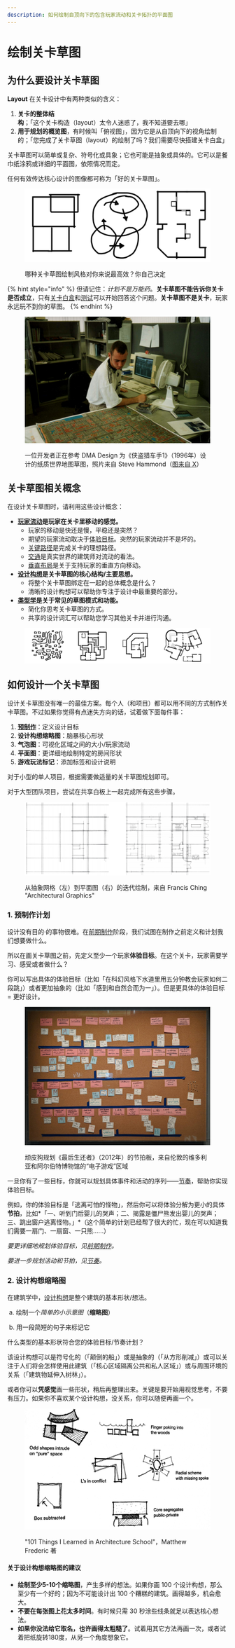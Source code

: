 ```yaml
---
description: 如何绘制自顶向下的包含玩家流动和关卡拓扑的平面图
---
```


# 绘制关卡草图

## 为什么要设计关卡草图

**Layout** 在关卡设计中有两种类似的含义：

1. **关卡的整体结构**；「这个关卡构造（layout）太令人迷惑了，我不知道要去哪」
2. **用于规划的概览图**，有时候叫「俯视图」，因为它是从自顶向下的视角绘制的；「您完成了关卡草图（layout）的绘制了吗？我们需要尽快搭建关卡白盒」

关卡草图可以简单或复杂、符号化或具象；它也可能是抽象或具体的。它可以是餐巾纸涂鸦或详细的平面图，依照情况而定。

任何有效传达核心设计的图像都可称为「好的关卡草图」。

<figure><img src="../../.gitbook/assets/image (29).png" alt=""><figcaption><p>哪种关卡草图绘制风格对你来说最高效？你自己决定</p></figcaption></figure>

{% hint style="info" %}
但请记住：_计划不是万能药_。**关卡草图不能告诉你关卡是否成立**，只有[关卡白盒](../blockout/)和[测试](../blockout/playtesting/)可以开始回答这个问题。**关卡草图不是关卡**，玩家永远玩不到你的草图。
{% endhint %}

<figure><img src="../../.gitbook/assets/image (30).png" alt=""><figcaption><p>一位开发者正在参考 DMA Design 为《侠盗猎车手1》（1996年）设计的纸质世界地图草图，照片来自 Steve Hammond（<a href="https://twitter.com/snap2grid/status/1597157105726853121">图来自 X</a>）</p></figcaption></figure>

## 关卡草图相关概念

在设计关卡草图时，请利用这些设计概念：

* [**玩家流动**](flow/)**是玩家在关卡里移动的感觉。**
  * 玩家的移动是快还是慢，平稳还是突然？
  * 期望的玩家流动取决于[体验目标](../pre_production/#experience-goals)。突然的玩家流动并不是坏的。
  * [关键路径](critical_path.md)是完成关卡的理想路径。
  * [交通](flow/critical_path.md)是真实世界的建筑师对流动的看法。
  * [垂直布局](flow/verticality.md)是关于支持玩家的垂直方向移动。
* [**设计构想**](parti.md)**是关卡草图的核心结构/主要思想。**
  * 将整个关卡草图绑定在一起的总体概念是什么？
  * 清晰的设计构想可以帮助你专注于设计中最重要的部分。
* [**类型学**](typology/)**是关于常见的草图模式和功能。**
  * 简化你思考关卡草图的方式。
  * 共享的设计词汇可以帮助您学习其他关卡并进行沟通。

<figure><img src="../../.gitbook/assets/image (31).png" alt=""><figcaption></figcaption></figure>

## 如何设计一个关卡草图

设计关卡草图没有唯一的最佳方案。每个人（和项目）都可以用不同的方式制作关卡草图。不过如果你觉得有点迷失方向的话，试着做下面每件事：

1. [**预制作**](../pre_production/)：定义设计目标
2. **设计构想缩略图**：脑暴核心形状
3. **气泡图**：可视化区域之间的大小/玩家流动
4. **平面图**：更详细地绘制特定的房间形状
5. **游戏玩法标记**：添加标签和设计说明

对于小型的单人项目，根据需要做适量的关卡草图规划即可。

对于大型团队项目，尝试在共享白板上一起完成所有这些步骤。

<figure><img src="../../.gitbook/assets/image (32).png" alt=""><figcaption><p>从抽象网格（左）到平面图（右）的迭代绘制，来自 Francis Ching "Architectural Graphics"</p></figcaption></figure>

### 1. 预制作计划

设计没有目的·的事物很难。在[前期制作](../pre_production/)阶段，我们试图在制作之前定义和计划我们想要做什么。

所以在画关卡草图之前，先定义至少一个玩家**体验目标**。在这个关卡，玩家需要学习、感受或者做什么？

你可以写出具体的体验目标（比如「在科幻风格下水道里用五分钟教会玩家如何二段跳」）或者更加抽象的（比如「感到和自然合而为一」）。但是更具体的体验目标 = 更好设计。

<figure><img src="../../.gitbook/assets/image (1) (1).png" alt=""><figcaption><p>顽皮狗规划《最后生还者》（2012年）的节拍板，来自伦敦的维多利亚和阿尔伯特博物馆的“电子游戏”区域</p></figcaption></figure>

一旦你有了一些目标，你就可以规划具体事件和活动的序列——[节奏](../pre_production/pacing.md)，帮助你实现体验目标。

例如，你的体验目标是「逃离可怕的怪物」，然后你可以将体验分解为更小的具体**节拍**，比如\*「一、听到门后婴儿的哭声；二、揭露是僵尸熊发出婴儿的哭声；三、跳出窗户逃离怪物。」\*（这个简单的计划已经帮了很大的忙，现在可以知道我们需要一扇门、一扇窗、一只熊......）

_要更详细地规划体验目标，见_[_前期制作_](../pre_production/)_。_

_要进一步规划活动和节拍，见_[_节奏_](../pre_production/pacing.md)_。_

### 2. 设计构想缩略图

在建筑学中，[设计构想](parti.md)是整个建筑的基本形状/想法。

​ a. 绘制一&#x4E2A;_&#x7B80;单的小示意图_（**缩略图**）

​ b. 用一段简短的句子来标记它

什么类型的基本形状符合您的体验目标/节奏计划？

该设计构想可以是符号化的（「颠倒的船」）或是抽象的（「从方形削减」）或可以关注于人们将会怎样使用此建筑（「核心区域隔离公共和私人区域」）或与周围环境的关系（「建筑物延伸入树林」）。

或者你可以**凭感觉**画一些形状，稍后再整理出来。关键是要开始用视觉思考，不要有压力。如果你不喜欢某个设计构想，没关系，你可以随便再画一个。

<figure><img src="../../.gitbook/assets/image (33).png" alt=""><figcaption><p>"101 Things I Learned in Architecture School"，Matthew Frederic 著</p></figcaption></figure>

#### 关于设计构想缩略图的建议

* **绘制至少5-10个缩略图**，产生多样的想法。如果你画 100 个设计构想，那么至少有一个好的；因为不可能设计出 100 个糟糕的建筑。画得越多，机会愈大。
* **不要在每张图上花太多时间**。有时候只需 30 秒涂些线条就足以表达核心想法。
* **如果你没法给它取名，也许画得太粗糙了**。试着用其它方法再画一次，或者试着把纸旋转180度，从另一个角度想象它。
